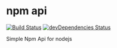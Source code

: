 # npm api

[![Build Status](https://travis-ci.com/alexbg/npm-node-api.svg?branch=master)](https://travis-ci.com/alexbg/npm-node-api)
[![devDependencies Status](https://david-dm.org/alexbg/simple-npm-api/dev-status.svg)](https://david-dm.org/alexbg/simple-npm-api?type=dev)

Simple Npm Api for nodejs